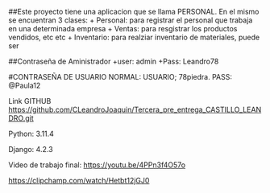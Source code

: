 ##Este proyecto tiene una aplicacion que se llama PERSONAL.
En el mismo se encuentran 3 clases:
    + Personal: para registrar el personal que trabaja en una determinada empresa
    + Ventas: para resgistrar los productos vendidos, etc etc
    + Inventario: para realziar inventario de materiales, puede ser 


##Contraseña de Aministrador
    +user: admin
    +Pass: Leandro78


#CONTRASEÑA DE USUARIO NORMAL:
USUARIO; 78piedra.
PASS: @Paula12


Link GITHUB
https://github.com/CLeandroJoaquin/Tercera_pre_entrega_CASTILLO_LEANDRO.git



Python: 3.11.4

Django: 4.2.3

Video de trabajo final:
https://youtu.be/4PPn3f4O57o

https://clipchamp.com/watch/Hetbt12jGJ0